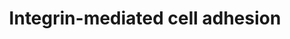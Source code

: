 ---
annotations:
- type: Pathway Ontology
  value: integrin mediated signaling pathway
authors:
- 169.230.77.174
- MaintBot
- Thomas
- Ddigles
- AlexanderPico
- Mkutmon
- DeSl
- Eweitz
description: 'Integrins are receptors that mediate attachment between a cell and the
  tissues surrounding it, which may be other cells or the extracellular matrix (ECM).
  They also play a role in cell signaling and thereby define cellular shape, mobility,
  and regulate the cell cycle.  Source: [[wikipedia:Integrins|Wikipedia]]'
last-edited: 2021-05-11
organisms:
- Mus musculus
redirect_from:
- /index.php/Pathway:WP6
- /instance/WP6
schema-jsonld:
- '@context': https://schema.org/
  '@id': https://wikipathways.github.io/pathways/WP6.html
  '@type': Dataset
  creator:
    '@type': Organization
    name: WikiPathways
  description: 'Integrins are receptors that mediate attachment between a cell and
    the tissues surrounding it, which may be other cells or the extracellular matrix
    (ECM). They also play a role in cell signaling and thereby define cellular shape,
    mobility, and regulate the cell cycle.  Source: [[wikipedia:Integrins|Wikipedia]]'
  keywords:
  - Itga8
  - Mapk12
  - Mylk2
  - Rac3
  - Tln1
  - Itgax
  - Capn9
  - Akt2
  - Itga10
  - Cav3
  - Mapk7
  - Itgae
  - Vcl
  - Itga5
  - Itgb5
  - Map2k3
  - Itgad
  - Capn5
  - Csk
  - Capn6
  - Rho
  - Itgb7
  - Arhgef7
  - MYO-P
  - Vasp
  - Map2k2
  - p110
  - Akt1
  - Git2
  - Tns1
  - Pik3r2
  - Sepp1
  - Sos1
  - Mapk6
  - Rap1b
  - Itgb3
  - Bcar1
  - Map2k5
  - Mapk1
  - Rac2
  - Itgav
  - Pak4
  - Map2k1
  - Braf
  - Itga2
  - Itga2b
  - Ilk
  - Akt3
  - Itgb2
  - Itga6
  - Ptk2
  - Capns1
  - Itgb4
  - Itgam
  - Itga9
  - Shc1
  - Mapk10
  - Capn10
  - Itga1
  - Pdpk1
  - Rock2
  - PI5K
  - Pak2
  - Dock1
  - Capn1
  - Rapgef1
  - Pxn
  - Capn2
  - Pak3
  - Vav3
  - Cav2
  - Myo
  - Cdc42
  - Crk
  - Capn3
  - Map2k6
  - Itga11
  - Actn1
  - Capn7
  - Itgb6
  - Cav1
  - Araf
  - Vav2
  - Itga7
  - Fyn
  - Mapk4
  - Itga4
  - Itga3
  - Rap1a
  - Itgb1
  - Zyx
  - Src
  - Itgal
  - Itgb8
  - Capn11
  - Pak1
  - Rac1
  - Grb2
  - Shc3
  - Rock1
  - Pak6
  - Hras1
  - Sorbs1
  - Raf1
  license: CC0
  name: Integrin-mediated cell adhesion
seo: CreativeWork
title: Integrin-mediated cell adhesion
wpid: WP6
---
